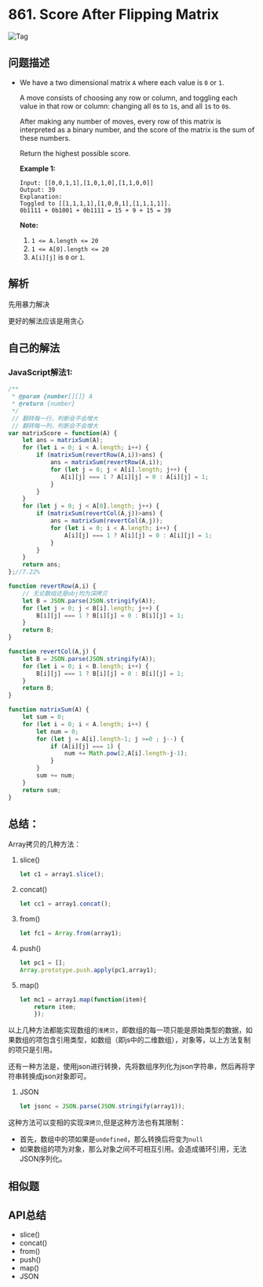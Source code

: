 # 861. Score After Flipping Matrix

![Tag](https://img.shields.io/badge/Tag-Greedy-green)

## 问题描述

- We have a two dimensional matrix `A` where each value is `0` or `1`.

  A move consists of choosing any row or column, and toggling each value in that row or column: changing all `0`s to `1`s, and all `1`s to `0`s.

  After making any number of moves, every row of this matrix is interpreted as a binary number, and the score of the matrix is the sum of these numbers.

  Return the highest possible score.

   

  **Example 1:**

  ```
  Input: [[0,0,1,1],[1,0,1,0],[1,1,0,0]]
  Output: 39
  Explanation:
  Toggled to [[1,1,1,1],[1,0,0,1],[1,1,1,1]].
  0b1111 + 0b1001 + 0b1111 = 15 + 9 + 15 = 39
  ```

   

  **Note:**

  1. `1 <= A.length <= 20`
  2. `1 <= A[0].length <= 20`
  3. `A[i][j]` is `0` or `1`.

## 解析

先用暴力解决

更好的解法应该是用贪心

## 自己的解法

### JavaScript解法1:

```js
/**
 * @param {number[][]} A
 * @return {number}
 */
 // 翻转每一行，判断会不会增大
 // 翻转每一列，判断会不会增大
var matrixScore = function(A) {
    let ans = matrixSum(A);
    for (let i = 0; i < A.length; i++) {
        if (matrixSum(revertRow(A,i))>ans) {
            ans = matrixSum(revertRow(A,i));
            for (let j = 0; j < A[i].length; j++) {
               A[i][j] === 1 ? A[i][j] = 0 : A[i][j] = 1;
            }
        }
    }
    for (let j = 0; j < A[0].length; j++) {
        if (matrixSum(revertCol(A,j))>ans) {
            ans = matrixSum(revertCol(A,j));
            for (let i = 0; i < A.length; i++) {
                A[i][j] === 1 ? A[i][j] = 0 : A[i][j] = 1;
            }
        }
    }
    return ans;
};//7.22%

function revertRow(A,i) {
    // 无论数组还是obj均为深拷贝
    let B = JSON.parse(JSON.stringify(A));
    for (let j = 0; j < B[i].length; j++) {
        B[i][j] === 1 ? B[i][j] = 0 : B[i][j] = 1;
    }
    return B;
}

function revertCol(A,j) {
    let B = JSON.parse(JSON.stringify(A));
    for (let i = 0; i < B.length; i++) {
        B[i][j] === 1 ? B[i][j] = 0 : B[i][j] = 1;
    }
    return B;
}

function matrixSum(A) {
    let sum = 0;
    for (let i = 0; i < A.length; i++) {
        let num = 0;
        for (let j = A[i].length-1; j >=0 ; j--) {
            if (A[i][j] === 1) {
                num += Math.pow(2,A[i].length-j-1);
            }
        }
        sum += num;
    }
    return sum;
}
```

## 总结：

Array拷贝的几种方法：

1. slice()

   ```js
   let c1 = array1.slice();
   ```

   

2. concat()

   ```js
   let cc1 = array1.concat();
   ```

   

3. from()

   ```js
   let fc1 = Array.from(array1);
   ```

   

4. push()

   ```js
   let pc1 = [];
   Array.prototype.push.apply(pc1,array1);
   ```

   

5. map()

   ```js
   let mc1 = array1.map(function(item){
       return item;
       });
   ```

以上几种方法都能实现数组的`浅拷贝`，即数组的每一项只能是原始类型的数据，如果数组的项包含引用类型，如数组（即js中的二维数组），对象等，以上方法复制的项只是引用。

还有一种方法是，使用json进行转换，先将数组序列化为json字符串，然后再将字符串转换成json对象即可。

1. JSON

   ```js
   let jsonc = JSON.parse(JSON.stringify(array1));
   ```

这种方法可以变相的实现`深拷贝`,但是这种方法也有其限制：

- 首先，数组中的项如果是`undefined`，那么转换后将变为`null`
- 如果数组的项为对象，那么对象之间不可相互引用。会造成循环引用，无法JSON序列化。

## 相似题

## API总结

- slice()
- concat()
- from()
- push()
- map()
- JSON

